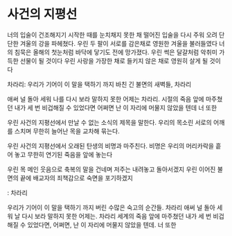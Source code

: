 # 사건의 지평선

너의 입술이 건조해지기 시작한 때를 눈치채지 못한 채 떨어진 입술을 다시 주워 오려 단단한 겨울의 강을 파헤쳤다. 우린 두 팔이 서로를 감은채로 영원한 겨울을 불러들였다 너의 침묵은 올해의 첫눈처럼 바닥에 닿기도 전에 망가졌다. 우린 썩은 달걀처럼 악취미 가득한 선물이 될 것이다 우린 사랑을 가장한 채로 들키지 않은 채로 영원히 살게 될 것이다

차라리: 우리가 기어이 이 말을 택하기 까지 바친 긴 불면의 새벽들, 차라리

애써 널 돌아 세워 나를 다시 보라 말하지 못한 어제는 차라리. 시절의 죽음 앞에 마주쳤던 내가 세 번 비겁해질 수 있었다면 어쩌면 난 이 자리에 머물지 않았을 텐데 너 또한

우린 사건의 지평선에서 만날 수 없는 소식의 제목을 말한다. 우리의 목소린 서로의 어깨를 스치며 무한히 늘어난 목을 교차해 묶는다.

우린 사건의 지평선에서 오래된 탄생의 비명과 마주친다. 비명은 우리의 머리카락을 흩어 놓고 무한히 연기된 죽음을 앞에 놓는다

우린 목 메인 웃음으로 축복의 말을 건네며 저주는 내려놓고 돌아서겠지 우린 이어진 불면의 끝에 배교자의 죄책감으로 숙면을 포기하겠지

\: 차라리

우리가 기어이 이 말을 택하기 까지 버린 수많은 숙고의 순간들. 차라리 애써 널 돌아 세워 날 다시 보라 말하지 못한 어제는. 차라리 세계의 죽음 앞에 마주쳤던 내가 세 번 비겁해질 수 있었다면, 어쩌면, 난 이 자리에 머물지 않았을 텐데. 너 또한
